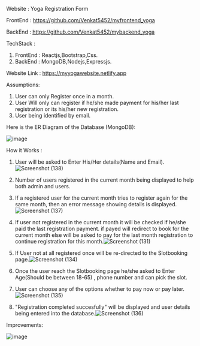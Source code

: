 Website : Yoga Registration Form

FrontEnd : https://github.com/Venkat5452/myfrontend_yoga

BackEnd : https://github.com/Venkat5452/mybackend_yoga

TechStack :
1. FrontEnd : Reactjs,Bootstrap,Css.
2. BackEnd  : MongoDB,Nodejs,Expressjs.

Website Link : https://myyogawebsite.netlify.app

Assumptions:
1. User can only Register once in a month.
2. User Will only can register if he/she made payment for his/her last registration or its his/her new registration.
3. User being identified by email.


Here is the ER Diagram of the Database (MongoDB):

![image](https://github.com/Venkat5452/myfrontend_yoga/assets/106301959/f59fca56-a030-4194-91cd-cd1fb48e040e)


How it Works :
1) User will be asked to Enter His/Her details(Name and Email). ![Screenshot (138)](https://github.com/Venkat5452/myfrontend_yoga/assets/106301959/a0e4f89f-61e5-4e0d-a0db-396e0a472b60)

2) Number of users registered in the current month being displayed to help both admin and users. 
3) If a registered user for the current month tries to register again for the same month, then an error message showing details is displayed.![Screenshot (137)](https://github.com/Venkat5452/myfrontend_yoga/assets/106301959/9f0b49bd-73b0-4e87-bacd-e5aaf7e94a89)
4) If user not registered in the current month it will be checked if he/she paid the last registration payment. if payed will redirect to book for the current month else will be asked to pay for the last month registration to continue registration for this month.![Screenshot (131)](https://github.com/Venkat5452/myfrontend_yoga/assets/106301959/21da57a4-4e78-4672-8482-70c8525117c6)

5) If User not at all registered once will be re-directed to the Slotbooking page.![Screenshot (134)](https://github.com/Venkat5452/myfrontend_yoga/assets/106301959/25317325-b88a-4523-a5e3-d494730c3cf5)

6) Once the user reach the Slotbooking page he/she asked to Enter Age(Should be between 18-65) , phone number and can pick the slot.
7) User can choose any of the options whether to pay now or pay later.![Screenshot (135)](https://github.com/Venkat5452/myfrontend_yoga/assets/106301959/e8db1c27-2638-4ef6-b341-c0f854d6f2fc)

8) "Registration completed succesfully" will be displayed and user details being entered into the database.![Screenshot (136)](https://github.com/Venkat5452/myfrontend_yoga/assets/106301959/f42f1c84-b6f1-44f2-b1ad-a3bbff0c69eb)

Improvements:

![image](https://github.com/Venkat5452/myfrontend_yoga/assets/106301959/cec2b624-5b64-4a4b-b90d-f8e7ef9dee65)
